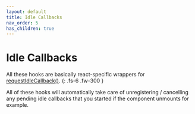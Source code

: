 ```yaml
---
layout: default
title: Idle Callbacks
nav_order: 5
has_children: true
---
```


# Idle Callbacks

All these hooks are basically react-specific wrappers for [requestIdleCallback()](https://developer.mozilla.org/en-US/docs/Web/API/Window/requestIdleCallback).
{: .fs-6 .fw-300 }

All of these hooks will automatically take care of unregistering / cancelling any pending idle callbacks that you started if the component unmounts for example.
